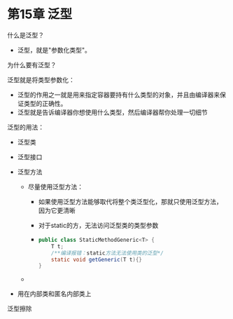 # 第15章 泛型

什么是泛型？

- 泛型，就是"参数化类型"。

为什么要有泛型？

泛型就是将类型参数化：

- 泛型的作用之一就是用来指定容器要持有什么类型的对象，并且由编译器来保证类型的正确性。
- 泛型就是告诉编译器你想使用什么类型，然后编译器帮你处理一切细节

泛型的用法：

- 泛型类

- 泛型接口

- 泛型方法

  - 尽量使用泛型方法：

    - 如果使用泛型方法能够取代将整个类泛型化，那就只使用泛型方法，因为它更清晰

    - 对于static的方，无法访问泛型类的类型参数

    - ```java
      public class StaticMethodGeneric<T> {
          T t;
          /**编译报错：static方法无法使用类的泛型*/
          static void getGeneric(T t){}
      }
      ```

  - 

- 用在内部类和匿名内部类上  



泛型擦除

